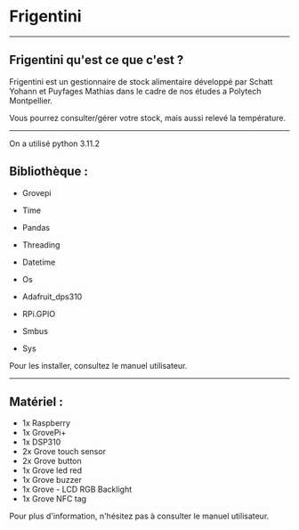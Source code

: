 # Frigentini

---

## Frigentini qu'est ce que c'est ?

Frigentini est un gestionnaire de stock alimentaire développé par Schatt Yohann et Puyfages Mathias dans le cadre de nos études a Polytech Montpellier.

Vous pourrez consulter/gérer votre stock, mais aussi relevé la température.

---

On a utilisé python 3.11.2

## Bibliothèque :

- Grovepi

- Time

- Pandas

- Threading

- Datetime

- Os

- Adafruit_dps310

- RPi.GPIO

- Smbus

- Sys

Pour les installer, consultez le manuel utilisateur.

---

## Matériel :

- 1x Raspberry
- 1x GrovePi+
- 1x DSP310
- 2x Grove touch sensor
- 2x Grove button
- 1x Grove led red
- 1x Grove buzzer
- 1x Grove - LCD RGB Backlight
- 1x Grove NFC tag

Pour plus d'information, n'hésitez pas à consulter le manuel utilisateur.